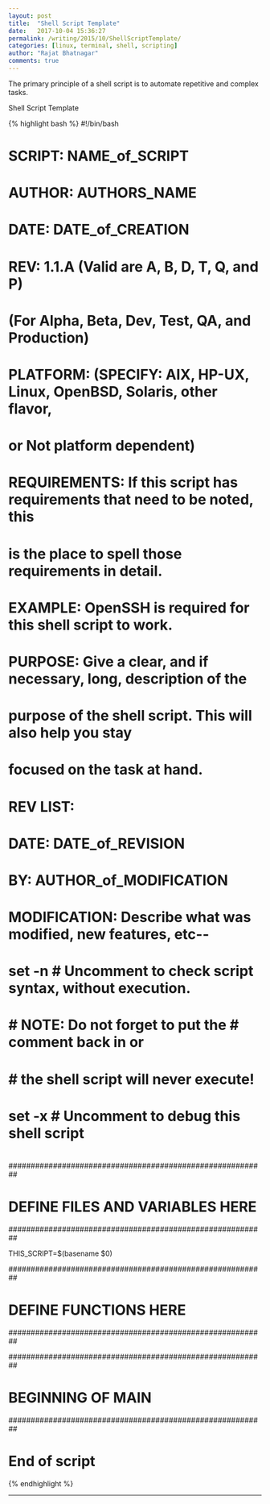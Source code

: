 ```yaml
---
layout: post
title:  "Shell Script Template"
date:   2017-10-04 15:36:27
permalink: /writing/2015/10/ShellScriptTemplate/
categories: [linux, terminal, shell, scripting]
author: "Rajat Bhatnagar"
comments: true
---
```

The primary principle of a shell script is to automate repetitive and complex tasks.

Shell Script Template

{% highlight bash %}
#!/bin/bash
#
# SCRIPT: NAME_of_SCRIPT
# AUTHOR: AUTHORS_NAME
# DATE:   DATE_of_CREATION
# REV:    1.1.A (Valid are A, B, D, T, Q, and P)
#               (For Alpha, Beta, Dev, Test, QA, and Production)
#
# PLATFORM: (SPECIFY: AIX, HP-UX, Linux, OpenBSD, Solaris, other flavor, 
#                      or Not platform dependent)
#
# REQUIREMENTS: If this script has requirements that need to be noted, this
#               is the place to spell those requirements in detail. 
#
#         EXAMPLE:  OpenSSH is required for this shell script to work.
#
# PURPOSE: Give a clear, and if necessary, long, description of the
#          purpose of the shell script. This will also help you stay
#          focused on the task at hand.
#
# REV LIST:
#        DATE: DATE_of_REVISION
#        BY:   AUTHOR_of_MODIFICATION
#        MODIFICATION: Describe what was modified, new features, etc--
#
#
# set -n   # Uncomment to check script syntax, without execution.
#          # NOTE: Do not forget to put the # comment back in or
#          #       the shell script will never execute!
# set -x   # Uncomment to debug this shell script
#
##########################################################
#         DEFINE FILES AND VARIABLES HERE
##########################################################

THIS_SCRIPT=$(basename $0)

##########################################################
#              DEFINE FUNCTIONS HERE
##########################################################
 

##########################################################
#               BEGINNING OF MAIN
##########################################################

# End of script


{% endhighlight %}

----------

